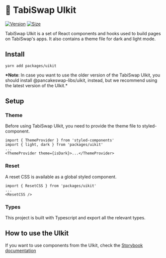 # 🥞 TabiSwap UIkit

[![Version](https://img.shields.io/npm/v/packages/uikit)](https://www.npmjs.com/package/packages/uikit) [![Size](https://img.shields.io/bundlephobia/min/packages/uikit)](https://www.npmjs.com/package/packages/uikit)

TabiSwap UIkit is a set of React components and hooks used to build pages on TabiSwap's apps. It also contains a theme file for dark and light mode.

## Install

`yarn add packages/uikit`

**\*Note**: In case you want to use the older version of the TabiSwap UIkit, you should install @pancakeswap-libs/uikit, instead, but we recommend using the latest version of the UIkit.\*

## Setup

### Theme

Before using TabiSwap UIkit, you need to provide the theme file to styled-component.

```
import { ThemeProvider } from 'styled-components'
import { light, dark } from 'packages/uikit'
...
<ThemeProvider theme={isDark}>...</ThemeProvider>
```

### Reset

A reset CSS is available as a global styled component.

```
import { ResetCSS } from 'packages/uikit'
...
<ResetCSS />
```

### Types

This project is built with Typescript and export all the relevant types.

## How to use the UIkit

If you want to use components from the UIkit, check the [Storybook documentation](https://pancakeswap.github.io/pancake-uikit/)
